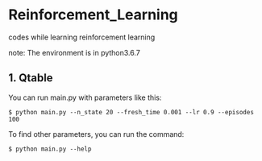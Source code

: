 # Reinforcement_Learning
codes while learning reinforcement learning

note: The environment is in python3.6.7


## 1. Qtable

You can run main.py with parameters like this:<br>
```Shell
$ python main.py --n_state 20 --fresh_time 0.001 --lr 0.9 --episodes 100
```

To find other parameters, you can run the command: 
```Shell
$ python main.py --help
```